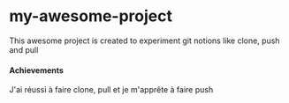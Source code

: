 # my-awesome-project
This awesome project is created to experiment git notions like clone, push and pull 

#### Achievements
J'ai réussi à faire clone, pull et je m'apprête à faire push
